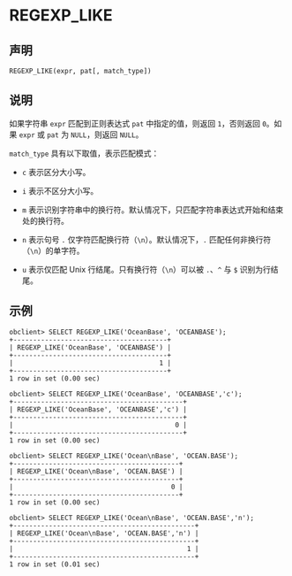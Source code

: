 REGEXP_LIKE
================================



声明
-----------------------

```unknow
REGEXP_LIKE(expr, pat[, match_type])
```



说明
-----------------------

如果字符串 `expr` 匹配到正则表达式 `pat` 中指定的值，则返回 `1`，否则返回 `0`。如果 `expr` 或 `pat` 为 `NULL`，则返回 `NULL`。

`match_type` 具有以下取值，表示匹配模式：

* `c` 表示区分大小写。



* `i` 表示不区分大小写。



* `m` 表示识别字符串中的换行符。默认情况下，只匹配字符串表达式开始和结束处的换行符。



* `n` 表示句号 `.` 仅字符匹配换行符（`\n`）。默认情况下，`.` 匹配任何非换行符（`\n`）的单字符。



* `u` 表示仅匹配 Unix 行结尾。只有换行符（`\n`）可以被 `.`、`^` 与 `$` 识别为行结尾。






示例
-----------------------

```unknow
obclient> SELECT REGEXP_LIKE('OceanBase', 'OCEANBASE');
+---------------------------------------+
| REGEXP_LIKE('OceanBase', 'OCEANBASE') |
+---------------------------------------+
|                                     1 |
+---------------------------------------+
1 row in set (0.00 sec)

obclient> SELECT REGEXP_LIKE('OceanBase', 'OCEANBASE','c');
+-------------------------------------------+
| REGEXP_LIKE('OceanBase', 'OCEANBASE','c') |
+-------------------------------------------+
|                                         0 |
+-------------------------------------------+
1 row in set (0.00 sec)

obclient> SELECT REGEXP_LIKE('Ocean\nBase', 'OCEAN.BASE');
+------------------------------------------+
| REGEXP_LIKE('Ocean\nBase', 'OCEAN.BASE') |
+------------------------------------------+
|                                        0 |
+------------------------------------------+
1 row in set (0.00 sec)

obclient> SELECT REGEXP_LIKE('Ocean\nBase', 'OCEAN.BASE','n');
+----------------------------------------------+
| REGEXP_LIKE('Ocean\nBase', 'OCEAN.BASE','n') |
+----------------------------------------------+
|                                            1 |
+----------------------------------------------+
1 row in set (0.01 sec)
```
